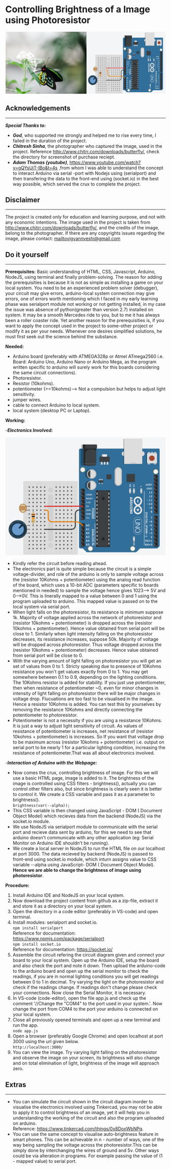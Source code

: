 # Controlling Brightness of a Image using Photoresistor

<img src="featured_img.svg">

## Acknowledgements

---

**_Special Thanks to:_**

- **_God_**, who supported me strongly and helped me to rise every time, I failed in the duration of the project.
- **_Chitresh Sinha_**, the photographer who captured the image, used in the project. Reference http://www.chitrr.com/downloads/butterfly/, check the directory for screenshot of purchase reciept.
- **_Adam Thomas (youtube)_**, https://www.youtube.com/watch?v=gQYsUjT-IBo&t=4s ,from whom I was able to understand the concept to interact Arduino via serial -port with Nodejs using (serialport) and then transfering the data to the front-end using (socket.io) in the best way possible, which served the crux to complete the project.

## Disclaimer

---

The project is created only for education and learning purpose, and not with any economic intentions. The image used in the project is taken from http://www.chitrr.com/downloads/butterfly/, and the credits of the image, belong to the photographer. If there are any copyrights issues regarding the image, please contact: mailtovigyannveshi@gmail.com

## Do it yourself

---

**Prerequisites:**
Basic understanding of HTML, CSS, Javascript, Arduino, NodeJS, using terminal and finally problem-solving. The reason for adding the prerequisities is because it is not as simple as installing a game on your local system. You need to be an experienced problem solver (debugger), your circuit may give errors, arduino-local system connection may give errors, one of errors worth mentioning which I faced in my early learning phase was serialport module not working or not getting installed, in my case the issue was absence of python(greater than version 2.7) installed on system. It may be a smooth Mercedes ride to you, but to me it has always been a roller coaster ride. Yet another reason for the prerequisities is, if you want to apply the concept used in the project to some-other project or modify it as per your needs. Whenever one desires simplified solutions, he must first seek out the science behind the substance.

**Needed:**

- Arduino board (preferably with ATMEGA328p or Atmel ATmega2560 i.e. Board: Arduino Uno, Arduino Nano or Arduino Mega, as the program written specific to arduino will surely work for this boards considering the same circuit connections).
- Photoresistor.
- Resistor (10kohms).
- potentiometer (>=10kohms)--> Not a compulsion but helps to adjust light sensitivity.
- jumper wires.
- cable to connect Arduino to local system.
- local system (desktop PC or Laptop).

**Working:**

-**_Electronics Involved:_**

<img src="circuit-diagram.png">

- Kindly refer the circuit before reading ahead.
- The electronics part is quite simple because the circuit is a simple voltage-divider, and role of the arduino is only to sample voltage across the (resistor 10Kohms + potentiometer) using the analog read function of the board, which uses a 10-bit ADC (parameters specific to boards mentioned in needed) to sample the voltage hence gives 1023--> 5V and 0-->0V. This is linerally mapped to a value between 0 and 1 using the program uploaded to arduino. This mapped value is passed on to the local system via serial port.
- When light falls on the photoresistor, its resistance is minimum suppose 1k. Majority of voltage applied across the network of photoresistor and (resistor 10kohms + potentiometer) is dropped across the (resistor 10kohms + potentiometer). Hence value obtained from serial port will be close to 1. Similarly when light intensity falling on the photoresistor decreases, its resistance increases, suppose 50k. Majority of voltage will be dropped across photoresistor. Thus voltage dropped across the (resistor 10kohms + potentiometer) decreases. Hence value obtained from serial port will be close to 0.
- With the varying amount of light falling on photoresistor you will get an set of values from 0 to 1. Stricty speaking due to presence of 10Kohms resistance you won't get values exactly from 0 to 1. You may get somewhere between 0.1 to 0.9, depending on the lighting conditions. The 10Kohms resistor is added for stability. If you just use potentiometer, then when resistance of potentiometer ~0, even for minor changes in intensity of light falling on photoresistor there will be major changes in voltage drop. Flucuations are too fast to be visualised in the image. Hence a resistor 10Kohms is added. You can test this by yourselves by removing the resistance 10Kohms and directly connecting the potentiometer to photoresistor.
- Potentiometer is not a necessity if you are using a resistance 10Kohms. It is just a way to adjust light sensitivity of circuit. As values of resistance of potentiometer is increases, net resistance of (resistor 10kohms + potentiometer) is increases. So If you want that voltage drop to be maximum across (resistor 10kohms + potentiometer) i.e. output on serial port to be nearly 1 for a particular lighting condition, increasing the resistance of potentiometer.That was all about electronics involved.

-**_Interaction of Arduino with the Webpage:_**

- Now comes the crux, controlling brightness of image. For this we will use a basic HTML page, image is added to it. The brightness of the image is controlled using CSS filters - brightness(), actually you can control other filters also, but since brightness is clearly seen it is better to control it. We create a CSS variable and pass it as a parameter to brightness(). </br>
  `brightness(var(--alpha));`
- This CSS variable is then changed using JavaScript - DOM ( Document Object Model) which recieves data from the backend (NodeJS) via the socket.io module.
- We use NodeJS via serialport module to communicate with the serial port and recieve data sent by arduino, for this we need to see that arduino doesn't communicate with any other application (eg: Serial Monitor on Arduino IDE shouldn't be running).
- We create a local server in NodeJS to run the HTML file on our localhost at port 3000. The data recieved by backend (NodeJS) is passed to front-end using socket.io module, which inturn assigns value to CSS variable --alpha using JavaScript- DOM ( Document Object Model). **Hence we are able to change the brightness of image using photoresistor**.

**Procedure:**

1.  Install Arduino IDE and NodeJS on your local system.
2.  Now download the project content from github as a zip-file, extract it and store it as a directory on your local system.
3.  Open the directory in a code editor (preferably in VS-code) and open terminal.
4.  Install modules: serialport and socket.io.
    </br>
    `npm install serialport`
    </br>
    Reference for documentation: https://www.npmjs.com/package/serialport
    </br>
    `npm install socket.io`
    </br>
    Reference for documentation: https://socket.io/
    </br>
5.  Assemble the circuit refering the circuit diagram given and connect your board to your local system. Open up the Arduino IDE, setup the board and also check the port and note it down. Then upload the arduino-code to the arduino board and open up the serial monitor to check the readings, if you are in normal lighting conditions you will get readings between 0 to 1 in decimal. Try varying the light on the photoresistor and check if the readings change. If readings don't change please check your connections. Now close the Serial Monitor, it is necessary.
6.  In VS-code (code-editor), open the file app.js and check up the comment '//Change the "COM4" to the port used in your system.'. Now change the port from COM4 to the port your arduino is connected on your local system.
7.  Close all previously opened terminals and open up a new terminal and run the app.
    </br>
    `node app.js`
    </br>
8.  Open a browser (preferably Google Chrome) and open localhost at port 3000 using the url given below. </br>
    `http://localhost:3000/` </br>
9.  You can view the image. Try varying light falling on the photoresistor and observe the image on your screen, its brightness will also change and on total elimination of light, brightness of the image will approach zero.

## Extras

---

- You can simulate the circuit shown in the circuit diagram inorder to visualise the electronics involved using Tinkercad, you may not be able to apply it to control brightness of an image, yet it will help you in understanding the working of the circuit and also the program uploaded on arduino. </br>Reference: https://www.tinkercad.com/things/0x8DoxWbNPq.
- You can use the same concept to visualise auto-brightness feature in smart phones. This can be achievable in n - number of ways, one of the way being sampling the voltage across the photoresistor.This can be simply done by interchanging the wires of ground and 5v. Other ways could be via alteration in programs. For example passing the value of (1 - mapped value) to serial port.